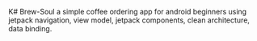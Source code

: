 K# Brew-Soul
a simple coffee ordering app for android beginners using jetpack navigation, view model, jetpack components, clean architecture, data binding.
